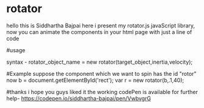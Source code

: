 # rotator

hello this is Siddhartha Bajpai here i present my rotator.js javaScript library, 
now you can animate the components in your html page with just a line of code 

#usage
 
syntax  - 
    rotator_object_name = new rotator(target_object,inertia,velocity);
    
#Example
    suppose the component which we want to spin has the id "rotor"
    now 
    b  = document.getElementById('rect');
    var r  = new rotator(b,.1,40);
    
    
 #thanks
    i hope you guys liked it
    the working codePen is available for further help-  https://codepen.io/siddhartha-bajpai/pen/VwbvgrG
